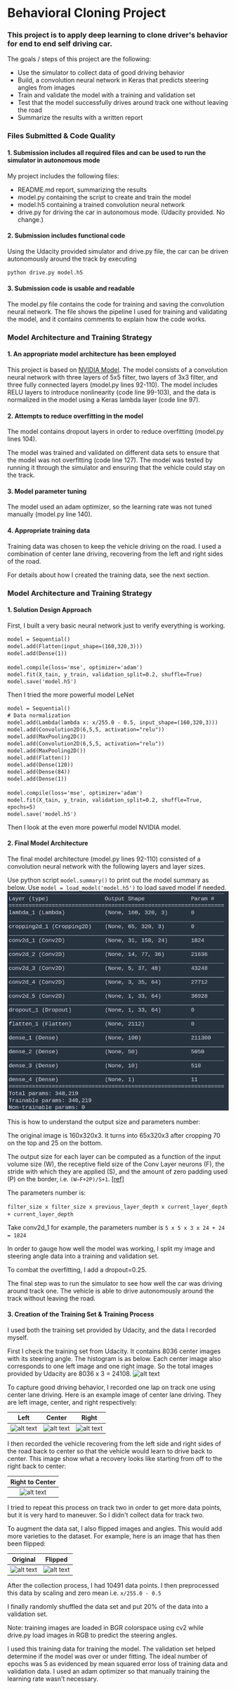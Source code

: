 # Behavioral Cloning Project


### This project is to apply deep learning to clone driver's behavior for end to end self driving car.


The goals / steps of this project are the following:
* Use the simulator to collect data of good driving behavior
* Build, a convolution neural network in Keras that predicts steering angles from images
* Train and validate the model with a training and validation set
* Test that the model successfully drives around track one without leaving the road
* Summarize the results with a written report


[//]: # (Image References)

[image1]: ./output/histogram_angles.jpg "Data Histogram"
[image2]: ./output/model_summary.png "Model Summary"
[image3]: ./output/left_2019_09_01_22_54_26_504.jpg "Left Image"
[image4]: ./output/center_2019_09_01_22_54_26_504.jpg "Center Image"
[image5]: ./output/right_2019_09_01_22_54_26_504.jpg "Right Image"
[image7]: ./output/right_2_center.jpg "Right to Center"
[image8]: ./output/flip.png "Flipped Image"

### Files Submitted & Code Quality

#### 1. Submission includes all required files and can be used to run the simulator in autonomous mode

My project includes the following files:
* README.md report, summarizing the results
* model.py containing the script to create and train the model
* model.h5 containing a trained convolution neural network 
* drive.py for driving the car in autonomous mode. (Udacity provided. No change.)

#### 2. Submission includes functional code
Using the Udacity provided simulator and drive.py file, the car can be driven autonomously around the track by executing 
```sh
python drive.py model.h5
```

#### 3. Submission code is usable and readable

The model.py file contains the code for training and saving the convolution neural network. The file shows the pipeline I used for training and validating the model, and it contains comments to explain how the code works.

### Model Architecture and Training Strategy

#### 1. An appropriate model architecture has been employed

This project is based on [NVIDIA Model](https://devblogs.nvidia.com/deep-learning-self-driving-cars/). 
The model consists of a convolution neural network with three layers of 5x5 filter, two layers of 3x3 filter, and three fully connected layers (model.py lines 92-110). 
The model includes RELU layers to introduce nonlinearity (code line 99-103), and the data is normalized in the model using a Keras lambda layer (code line 97). 

#### 2. Attempts to reduce overfitting in the model

The model contains dropout layers in order to reduce overfitting (model.py lines 104). 

The model was trained and validated on different data sets to ensure that the model was not overfitting (code line 127). The model was tested by running it through the simulator and ensuring that the vehicle could stay on the track.

#### 3. Model parameter tuning

The model used an adam optimizer, so the learning rate was not tuned manually (model.py line 140).

#### 4. Appropriate training data

Training data was chosen to keep the vehicle driving on the road. I used a combination of center lane driving, recovering from the left and right sides of the road.

For details about how I created the training data, see the next section. 

### Model Architecture and Training Strategy

#### 1. Solution Design Approach

First, I built a very basic neural network just to verify everything is working.
```
model = Sequential()
model.add(Flatten(input_shape=(160,320,3)))
model.add(Dense(1))

model.compile(loss='mse', optimizer='adam')
model.fit(X_tain, y_train, validation_split=0.2, shuffle=True)
model.save('model.h5')
```
Then I tried the more powerful model LeNet
```
model = Sequential()
# Data normalization
model.add(Lambda(lambda x: x/255.0 - 0.5, input_shape=(160,320,3)))
model.add(Convolution2D(6,5,5, activation="relu"))
model.add(MaxPooling2D())
model.add(Convolution2D(6,5,5, activation="relu"))
model.add(MaxPooling2D())
model.add(Flatten())
model.add(Dense(120))
model.add(Dense(84))
model.add(Dense(1))

model.compile(loss='mse', optimizer='adam')
model.fit(X_tain, y_train, validation_split=0.2, shuffle=True, epochs=5)
model.save('model.h5')
```
Then I look at the even more powerful model NVIDIA model. 

#### 2. Final Model Architecture

The final model architecture (model.py lines 92-110) consisted of a convolution neural network with the following layers and layer sizes.

Use python script `model.summary()` to print out the model summary as below. 
Use `model = load_model('model.h5')` to load saved model if needed.
![alt text][image2]

This is how to understand the output size and parameters number:

The original image is 160x320x3. It turns into 65x320x3 after cropping 70 on the top and 25 on the bottom.

The output size for each layer can be computed as a function of the input volume size (W), 
the receptive field size of the Conv Layer neurons (F), 
the stride with which they are applied (S), 
and the amount of zero padding used (P) on the border, i.e. `(W−F+2P)/S+1`.
[[ref]](http://cs231n.github.io/convolutional-networks/)

The parameters number is:

```filter_size x filter_size x previous_layer_depth x current_layer_depth + current_layer_depth```

Take conv2d_1 for example, the parameters number is `5 x 5 x 3 x 24 + 24 = 1824`

In order to gauge how well the model was working, I split my image and steering angle data into a training and validation set. 

To combat the overfitting, I add a dropout=0.25.

The final step was to run the simulator to see how well the car was driving around track one. The vehicle is able to drive autonomously around the track without leaving the road.


#### 3. Creation of the Training Set & Training Process

I used both the training set provided by Udacity, and the data I recorded myself.

First I check the training set from Udacity. It contains 8036 center images with its steering angle. The histogram is as below.
Each center image also corresponds to one left image and one right image. 
So the total images provided by Udacity are 8036 x 3 = 24108.
![alt text][image1]


To capture good driving behavior, I recorded one lap on track one using center lane driving. Here is an example image of center lane driving. They are left image, center, and right respectively:

Left                       |  Center                   |Right
:-------------------------:|:-------------------------:|:-------------------------:
![alt text][image3]        | ![alt text][image4]       | ![alt text][image5]


I then recorded the vehicle recovering from the left side and right sides of the road back to center 
so that the vehicle would learn to drive back to center. This image show what a recovery looks like starting from off to the right back to center:

Right to Center            |                   
:-------------------------:|
![alt text][image7]        | 

I tried to repeat this process on track two in order to get more data points, but it is very hard to maneuver. So I didn't collect data for track two.

To augment the data sat, I also flipped images and angles. This would add more varieties to the dataset.
For example, here is an image that has then been flipped:

Original                   |  Flipped                   
:-------------------------:|:-------------------------:
![alt text][image4]        | ![alt text][image8]

After the collection process, I had 10491 data points. I then preprocessed this data by scaling and zero mean i.e. `x/255.0 - 0.5`

I finally randomly shuffled the data set and put 20% of the data into a validation set. 

Note: training images are loaded in BGR colorspace using cv2 while drive.py load images in RGB to predict the steering angles.

I used this training data for training the model. The validation set helped determine if the model was over or under fitting. 
The ideal number of epochs was 5 as evidenced by mean squared error loss of training data and validation data. 
I used an adam optimizer so that manually training the learning rate wasn't necessary.
